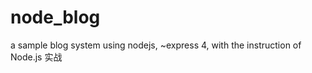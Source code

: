 node_blog
=========

a sample blog system using nodejs, ~express 4, with the instruction of Node.js 实战
